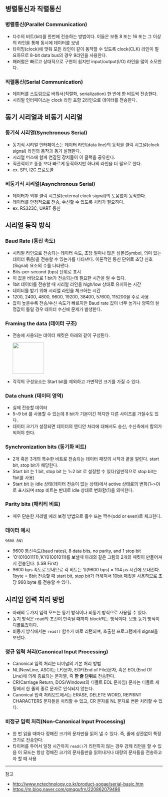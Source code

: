 ## 병렬통신과 직렬통신
### 병렬통신(Parallel Communication)
- 다수의 비트(bit)를 한번에 전송하는 방법이다. 이들은 보통 8 또는 16 또는 그 이상의 라인을 통해 동시에 데이터를 보냄
- 타이밍(clock)에 맞춰 모든 라인이 같이 동작할 수 있도록 clock(CLK) 라인이 필요하므로 8-bit data bus의 경우 9라인을 사용한다.
- 패러럴은 빠르고 상대적으로 구현이 쉽지만 input/output(I/O) 라인을 많이 소모한다.

### 직렬통신(Serial Communication)
- 데이터를 스트림으로 바꿔서(직렬화, serialization) 한 번에 한 비트씩 전송한다.
- 시리얼 인터페이스는 clock 라인 포함 2라인으로 데이터를 전송한다.

## 동기 시리얼과 비동기 시리얼

### 동기식 시리얼(Synchronous Serial)
- 동기식 시리얼 인터페이스는 데이터 라인(data line)의 동작을 클럭 시그널(clock signal) 라인의 동작과 동기 실행한다.
- 시리얼 버스에 함께 연결된 장치들이 이 클럭을 공유한다.
- 직관적이고 종종 보다 빠르게 동작하지만 하나의 라인을 더 필요로 한다.
- ex. SPI, I2C 프로토콜

### 비동기식 시리얼(Asynchronous Serial)
- 데이터가 외부 클럭 시그널(external clock signal)의 도움없이 동작한다.
- 데이터를 안정적으로 전송, 수신할 수 있도록 처리가 필요하다.
- ex. RS323C, UART 통신

## 시리얼 동작 방식

### Baud Rate (통신 속도)
- 시리얼 라인으로 전송되는 데이터 속도, 초당 얼마나 많은 심볼(Symbol, 의미 있는 데이터 묶음)을 전송할 수 있는가를 나타낸다. 이론적인 통신 단위로 초당 신호(Signal) 요소의 수를 나타낸다.
- Bits-per-second (bps) 단위로 표시
- 이 값을 바탕으로 1 bit가 전송되는데 필요한 시간을 알 수 있다.
- 1bit 데이터를 전송할 때 시리얼 라인을 high/low 상태로 유지하는 시간
- 데이터를 받기 위해 시리얼 라인을 체크하는 시간
- 1200, 2400, 4800, 9600, 19200, 38400, 57600, 115200을 주로 사용
- 값이 높을수록 전송/수신 속도가 빠르지만 Baud rate 값이 너무 높거나 양쪽의 설정값이 틀릴 경우 데이터 수신에 문제가 발생한다.
  
### Framing the data (데이터 구조)
- 전송에 사용되는 데이터 패킷은 아래와 같이 구성된다.

    <img src="https://github.com/rlaisqls/TIL/assets/81006587/f091148d-18a4-4028-8ac9-db9c2d0b4543" style="height: 100px"/>

- 각각의 구성요소는 Start bit를 제외하고 가변적인 크기를 가질 수 있다.

### Data chunk (데이터 영역)
- 실제 전송할 데이터
- 5~9 bit 를 사용할 수 있는데 8 bit가 기본이긴 하지만 다른 사이즈를 가질수도 있다.
- 데이터 크기가 설정되면 데이터의 엔디안 처리에 대해서도 송신, 수신측에서 합의가 되어야 한다.

### Synchronization bits (동기화 비트)
- 2개 혹은 3개의 특수한 비트로 전송되는 데이터 패킷의 시작과 끝을 알린다. start bit, stop bit가 해당한다.
- Start bit 는 1 bit, stop bit 는 1~2 bit 로 설정할 수 있다(일반적으로 stop bit는 1bit를 사용)
- Start bit 는 idle 상태(데이터 전송이 없는 상태)에서 active 상태로의 변화(1–>0)로 표시되며 stop 비트는 반대로 idle 상태로 변화함(1)을 의미한다.

### Parity bits (패리티 비트)
- 매우 단순한 저레벨 에러 보정 방법으로 홀수 또는 짝수(odd or even)로 체크한다.

### 데이터 예시

```
9600 8N1
```

- 9600 통신속도(baud rates), 8 data bits, no parity, and 1 stop bit
- ‘O’(01001111),’K’(01001011)를 보낼때 아래와 같은 그림의 2개의 패킷이 만들어져서 전송된다. (LSB First)
- 9600 bps 속도로 보내므로 각 비트는 1/(9600 bps) = 104 µs 시간에 보내진다. 1byte = 8bit 전송할 때 start bit, stop bit가 더해져서 10bit 패킷을 사용하므로 초당 960 byte 를 전송할 수 있다.

## 시리얼 입력 처리 방법

- 아래의 두가지 입력 모드는 동기 방식이나 비동기 방식으로 사용될 수 있다.
- 동기 방식은 read의 조건이 만족될 때까지 block되는 방식이다. 보통 동기 방식이 디폴트값이다.
- 비동기 방식에서는 `read()` 함수가 바로 리턴되며, 호출한 프로그램에게 signal을 보낸다.
  
### 정규 입력 처리(Canonical Input Processing)
- Canonical 입력 처리는 터미널의 기본 처리 방법
- NL(NewLine, ASCII는 LF)문자, EOF(End of File)문자, 혹은 EOL(End Of Line)에 의해 종료되는 문자열, 즉 **한 줄 단위**로 전송한다.
- CR(Carriage Return, DOS/Windows의 디폴트 EOL 문자임) 문자는 디폴트 세팅에서 한 줄의 종료 문자로 인식되지 않는다.
- Canonical 입력 처리모드에서는 ERASE, DELETE WORD, REPRINT CHARACTERS 문자들을 처리할 수 있고, CR 문자를 NL 문자로 변환 처리할 수 있다.

### 비정규 입력 처리(Non-Canonical Input Processing)
- 한 번 읽을 때마다 정해진 크기의 문자만을 읽어 낼 수 있다. 즉, 줄에 상관없이 특정 크기로 전송한다.
- 타이머를 두어서 일정 시간까지 `read()`가 리턴하지 않는 경우 강제 리턴을 할 수 있음
이 모드는 항상 정해진 크기의 문자들만을 읽어내거나 대량의 문자들을 전송하고자 할 때 사용

---
참고
- http://www.nctechnology.co.kr/product-sogae/serial-basic.htm
- https://m.blog.naver.com/gmqgufrn/220862079486